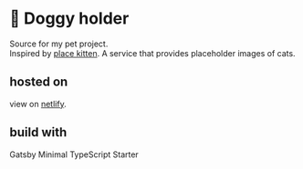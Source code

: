 # 🐶 Doggy holder
Source for my pet project.     
Inspired by [place kitten](https://placekitten.com). A service that provides placeholder images of cats.

## hosted on
view on [netlify](https://doggyholder.netlify.app/).

## build with 
Gatsby Minimal TypeScript Starter

